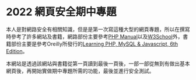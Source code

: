 # 2022 網頁安全期中專題

本人是對網路安全有相關知識，但是是第一次寫這種大型的網頁專題，所以在撰寫時參考了許多網站及書籍，網路部份主要參考[PHP Manual](https://www.php.net/manual/en/index.php)以及[W3School](https://www.w3schools.com/)外，書籍部份主要是參考Oreilly所發行的[Learning PHP, MySQL & Javascript, 6th Edition](https://learning.oreilly.com/library/view/learning-php-mysql/9781492093817/)。

本網站是透過該網站與書籍從第一頁讀到最後一頁後，一部一部從無到有做出基本網頁後，再開始實做期中專題所需的功能，最後並進行安全測試。
